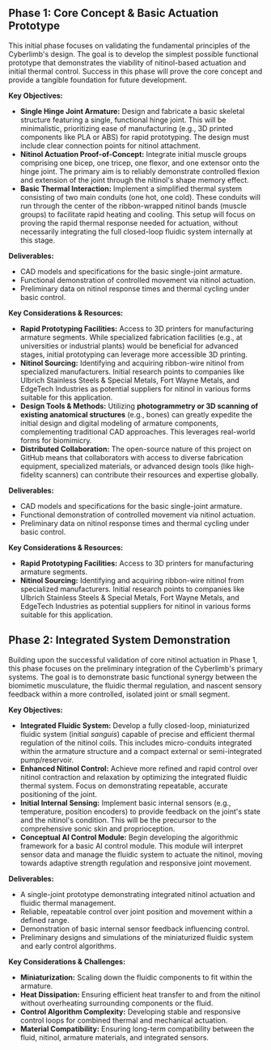 ## Phase 1: Core Concept & Basic Actuation Prototype

This initial phase focuses on validating the fundamental principles of the Cyberlimb's design. The goal is to develop the simplest possible functional prototype that demonstrates the viability of nitinol-based actuation and initial thermal control. Success in this phase will prove the core concept and provide a tangible foundation for future development.

**Key Objectives:**

* **Single Hinge Joint Armature:** Design and fabricate a basic skeletal structure featuring a single, functional hinge joint. This will be minimalistic, prioritizing ease of manufacturing (e.g., 3D printed components like PLA or ABS) for rapid prototyping. The design must include clear connection points for nitinol attachment.
* **Nitinol Actuation Proof-of-Concept:** Integrate initial muscle groups comprising one bicep, one tricep, one flexor, and one extensor onto the hinge joint. The primary aim is to reliably demonstrate controlled flexion and extension of the joint through the nitinol's shape memory effect.
* **Basic Thermal Interaction:** Implement a simplified thermal system consisting of two main conduits (one hot, one cold). These conduits will run through the center of the ribbon-wrapped nitinol bands (muscle groups) to facilitate rapid heating and cooling. This setup will focus on proving the rapid thermal response needed for actuation, without necessarily integrating the full closed-loop fluidic system internally at this stage.

**Deliverables:**

* CAD models and specifications for the basic single-joint armature.
* Functional demonstration of controlled movement via nitinol actuation.
* Preliminary data on nitinol response times and thermal cycling under basic control.

**Key Considerations & Resources:**

* **Rapid Prototyping Facilities:** Access to 3D printers for manufacturing armature segments. While specialized fabrication facilities (e.g., at universities or industrial plants) would be beneficial for advanced stages, initial prototyping can leverage more accessible 3D printing.
* **Nitinol Sourcing:** Identifying and acquiring ribbon-wire nitinol from specialized manufacturers. Initial research points to companies like Ulbrich Stainless Steels & Special Metals, Fort Wayne Metals, and EdgeTech Industries as potential suppliers for nitinol in various forms suitable for this application.
* **Design Tools & Methods:** Utilizing **photogrammetry or 3D scanning of existing anatomical structures** (e.g., bones) can greatly expedite the initial design and digital modeling of armature components, complementing traditional CAD approaches. This leverages real-world forms for biomimicry.
* **Distributed Collaboration:** The open-source nature of this project on GitHub means that collaborators with access to diverse fabrication equipment, specialized materials, or advanced design tools (like high-fidelity scanners) can contribute their resources and expertise globally.

**Deliverables:**

* CAD models and specifications for the basic single-joint armature.
* Functional demonstration of controlled movement via nitinol actuation.
* Preliminary data on nitinol response times and thermal cycling under basic control.

**Key Considerations & Resources:**

* **Rapid Prototyping Facilities:** Access to 3D printers for manufacturing armature segments.
* **Nitinol Sourcing:** Identifying and acquiring ribbon-wire nitinol from specialized manufacturers. Initial research points to companies like Ulbrich Stainless Steels & Special Metals, Fort Wayne Metals, and EdgeTech Industries as potential suppliers for nitinol in various forms suitable for this application.
## Phase 2: Integrated System Demonstration

Building upon the successful validation of core nitinol actuation in Phase 1, this phase focuses on the preliminary integration of the Cyberlimb's primary systems. The goal is to demonstrate basic functional synergy between the biomimetic musculature, the fluidic thermal regulation, and nascent sensory feedback within a more controlled, isolated joint or small segment.

**Key Objectives:**

* **Integrated Fluidic System:** Develop a fully closed-loop, miniaturized fluidic system (initial *sanguis*) capable of precise and efficient thermal regulation of the nitinol coils. This includes micro-conduits integrated within the armature structure and a compact external or semi-integrated pump/reservoir.
* **Enhanced Nitinol Control:** Achieve more refined and rapid control over nitinol contraction and relaxation by optimizing the integrated fluidic thermal system. Focus on demonstrating repeatable, accurate positioning of the joint.
* **Initial Internal Sensing:** Implement basic internal sensors (e.g., temperature, position encoders) to provide feedback on the joint's state and the nitinol's condition. This will be the precursor to the comprehensive sonic skin and proprioception.
* **Conceptual AI Control Module:** Begin developing the algorithmic framework for a basic AI control module. This module will interpret sensor data and manage the fluidic system to actuate the nitinol, moving towards adaptive strength regulation and responsive joint movement.

**Deliverables:**

* A single-joint prototype demonstrating integrated nitinol actuation and fluidic thermal management.
* Reliable, repeatable control over joint position and movement within a defined range.
* Demonstration of basic internal sensor feedback influencing control.
* Preliminary designs and simulations of the miniaturized fluidic system and early control algorithms.

**Key Considerations & Challenges:**

* **Miniaturization:** Scaling down the fluidic components to fit within the armature.
* **Heat Dissipation:** Ensuring efficient heat transfer to and from the nitinol without overheating surrounding components or the fluid.
* **Control Algorithm Complexity:** Developing stable and responsive control loops for combined thermal and mechanical actuation.
* **Material Compatibility:** Ensuring long-term compatibility between the fluid, nitinol, armature materials, and integrated sensors.
